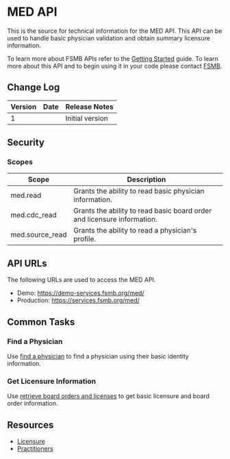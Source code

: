 # MED API

This is the source for technical information for the MED API. This API can be used to handle basic physician validation and obtain summary licensure information. 

To learn more about FSMB APIs refer to the [Getting Started](https://github.com/fsmb/api-docs) guide. To learn more about this API and to begin using it in your code please contact [FSMB](mailto:pdc@fsmb.org).

## Change Log

| Version | Date | Release Notes |
| - | - | -|
|   1 | | Initial version |

## Security

### Scopes 

| Scope | Description |
| - | - |
| med.read | Grants the ability to read basic physician information. |
| med.cdc_read | Grants the ability to read basic board order and licensure information. |
| med.source_read | Grants the ability to read a physician's profile. |

## API URLs

The following URLs are used to access the MED API.

- Demo: https://demo-services.fsmb.org/med/
- Production: https://services.fsmb.org/med/

## Common Tasks

### Find a Physician

Use [find a physician](docs/practitioner/find-physician.md) to find a physician using their basic identity information.

### Get Licensure Information

Use [retrieve board orders and licenses](docs/practitioners/retrieve-licenses.md) to get basic licensure and board order information.

## Resources

- [Licensure](docs/licensure/readme.md)
- [Practitioners](docs/practitioners/readme.md)
